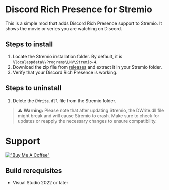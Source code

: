 # Discord Rich Presence for Stremio
This is a simple mod that adds Discord Rich Presence support to Stremio. It shows the movie or series you are watching on Discord.
## Steps to install
1. Locate the Stremio installation folder. By default, it is `%localappdata%\Programs\LNV\Stremio-4`.
2. Download the zip file from [releases](/releases/latest) and extract it in your Stremio folder.
3. Verify that your Discord Rich Presence is working.

## Steps to uninstall
1. Delete the `DWrite.dll` file from the Stremio folder.

> ⚠️ **Warning:** Please note that after updating Stremio, the DWrite.dll file might break and will cause Stremio to crash. Make sure to check for updates or reapply the necessary changes to ensure compatibility.
# Support
[!["Buy Me A Coffee"](https://www.buymeacoffee.com/assets/img/custom_images/orange_img.png)](https://buymeacoffee.com/loukious)

## Build rerequisites
- Visual Studio 2022 or later
